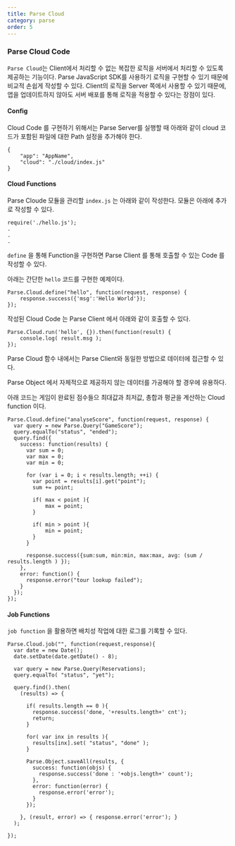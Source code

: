 ```yaml
---
title: Parse Cloud
category: parse
order: 5
---
```


### Parse Cloud Code

`Parse Cloud`는 Client에서 처리할 수 없는 복잡한 로직을 서버에서 처리할 수 있도록 제공하는 기능이다.
Parse JavaScript SDK를 사용하기 로직을 구현할 수 있기 때문에 비교적 손쉽게 작성할 수 있다. Client의 로직을 Server 쪽에서 사용할 수 있기 때문에, 앱을 업데이트하지 않아도 서버 배포를 통해 로직을 적용할 수 있다는 장점이 있다.


#### Config

Cloud Code 를 구현하기 위해서는 Parse Server를 실행할 때 아래와 같이 cloud 코드가 포함된 파일에 대한 Path 설정을 추가해야 한다.

```
{	
	"app": "AppName",
	"cloud": "./cloud/index.js"
}
```

#### Cloud Functions

Parse Cloude 모듈을 관리할 `index.js` 는 아래와 같이 작성한다. 모듈은 아래에 추가로 작성할 수 있다.

```
require('./hello.js');
.
.
.

```

`define` 을 통해 Function을 구현하면 Parse Client 를 통해 호출할 수 있는 Code 를 작성할 수 있다.

아래는 간단한 `hello` 코드를 구현한 예제이다.

```
Parse.Cloud.define("hello", function(request, response) {
	response.success({'msg':'Hello World'});
});
```

작성된 Cloud Code 는 Parse Client 에서 아래와 같이 호출할 수 있다.

```
Parse.Cloud.run('hello', {}).then(function(result) {
	console.log( result.msg );
});

```

Parse Cloud 함수 내에서는 Parse Client와 동일한 방법으로 데이터에 접근할 수 있다.

Parse Object 에서 자체적으로 제공하지 않는 데이터를 가공해야 할 경우에 유용하다.

아래 코드는 게임이 완료된 점수들으 최대값과 최저값, 총합과 평균을 계산하는 Cloud function 이다. 

```
Parse.Cloud.define("analyseScore", function(request, response) {
  var query = new Parse.Query("GameScore");
  query.equalTo("status", "ended");
  query.find({
    success: function(results) {
      var sum = 0;
      var max = 0;
      var min = 0;

      for (var i = 0; i < results.length; ++i) {
      	var point = results[i].get("point");
        sum += point;

        if( max < point ){
        	max = point;
        }

        if( min > point ){
        	min = point;
        }
      }

      response.success({sum:sum, min:min, max:max, avg: (sum / results.length ) });
    },
    error: function() {
      response.error("tour lookup failed");
    }
  });
});
```

#### Job Functions

`job function` 을 활용하면 배치성 작업에 대한 로그를 기록할 수 있다.

```
Parse.Cloud.job("", function(request,response){
  var date = new Date();
  date.setDate(date.getDate() - 8);

  var query = new Parse.Query(Reservations);
  query.equalTo( "status", "yet");

  query.find().then(
    (results) => {

      if( results.length == 0 ){
        response.success('done, '+results.length+' cnt');
        return;
      }

      for( var inx in results ){
        results[inx].set( "status", "done" );
      }

      Parse.Object.saveAll(results, {
        success: function(objs) {
          response.success('done : '+objs.length+' count');
        },
        error: function(error) {
          response.error('error');
        }
      });

    }, (result, error) => { response.error('error'); }
  );

});
```